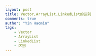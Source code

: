 ```yaml
---
layout: post
title: Vector,ArrayList,LinkedList的区别
comments: true
author: "Yin Haomin"
tags:
    - Vector
    - ArrayList
    - LinkedList
    - 区别
---
```

